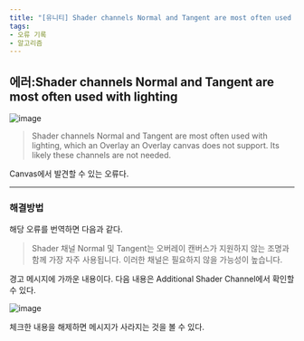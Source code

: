 ```yaml
---
title: "[유니티] Shader channels Normal and Tangent are most often used with lighting"
tags: 
- 오류 기록
- 알고리즘
---
```


## **에러:Shader channels Normal and Tangent are most often used with lighting**

![image](https://github.com/doyeonghyun/doyeonghyun.github.io/assets/68155575/57bb488f-8cbc-4f56-9760-8d17fb9d5a74)


> Shader channels Normal and Tangent are most often used with lighting,
> which an Overlay an Overlay canvas does not support.
> Its likely these channels are not needed.

Canvas에서 발견할 수 있는 오류다.

***

### 해결방법

해당 오류를 번역하면 다음과 같다.

> Shader 채널 Normal 및 Tangent는 오버레이 캔버스가 지원하지 않는 조명과 함께 가장 자주 사용됩니다. 이러한 채널은 필요하지 않을 가능성이 높습니다.

경고 메시지에 가까운 내용이다. 다음 내용은 Additional Shader Channel에서 확인할 수 있다.

![image](https://github.com/doyeonghyun/doyeonghyun.github.io/assets/68155575/9485d002-c6c2-4d6c-9151-482bb123606e)

체크한 내용을 해제하면 메시지가 사라지는 것을 볼 수 있다.

